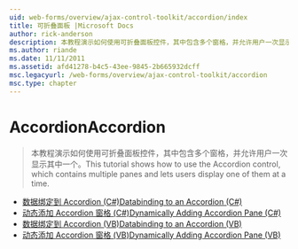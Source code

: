 ```yaml
---
uid: web-forms/overview/ajax-control-toolkit/accordion/index
title: 可折叠面板 |Microsoft Docs
author: rick-anderson
description: 本教程演示如何使用可折叠面板控件，其中包含多个窗格，并允许用户一次显示其中一个。
ms.author: riande
ms.date: 11/11/2011
ms.assetid: afd41278-b4c5-43ee-9845-2b665932dcff
msc.legacyurl: /web-forms/overview/ajax-control-toolkit/accordion
msc.type: chapter
---
```

<a name="accordion"></a><span data-ttu-id="89e6e-103">Accordion</span><span class="sxs-lookup"><span data-stu-id="89e6e-103">Accordion</span></span>
====================
> <span data-ttu-id="89e6e-104">本教程演示如何使用可折叠面板控件，其中包含多个窗格，并允许用户一次显示其中一个。</span><span class="sxs-lookup"><span data-stu-id="89e6e-104">This tutorial shows how to use the Accordion control, which contains multiple panes and lets users display one of them at a time.</span></span>


- [<span data-ttu-id="89e6e-105">数据绑定到 Accordion (C#)</span><span class="sxs-lookup"><span data-stu-id="89e6e-105">Databinding to an Accordion (C#)</span></span>](databinding-to-an-accordion-cs.md)
- [<span data-ttu-id="89e6e-106">动态添加 Accordion 窗格 (C#)</span><span class="sxs-lookup"><span data-stu-id="89e6e-106">Dynamically Adding Accordion Pane (C#)</span></span>](dynamically-adding-an-accordion-pane-cs.md)
- [<span data-ttu-id="89e6e-107">数据绑定到 Accordion (VB)</span><span class="sxs-lookup"><span data-stu-id="89e6e-107">Databinding to an Accordion (VB)</span></span>](databinding-to-an-accordion-vb.md)
- [<span data-ttu-id="89e6e-108">动态添加 Accordion 窗格 (VB)</span><span class="sxs-lookup"><span data-stu-id="89e6e-108">Dynamically Adding Accordion Pane (VB)</span></span>](dynamically-adding-an-accordion-pane-vb.md)
